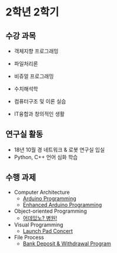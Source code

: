 # 2학년 2학기

## 수강 과목
- 객체지향 프로그래밍

- 파일처리론

- 비쥬얼 프로그래밍

- 수치해석학

- 컴퓨터구조 및 이론 실습

- IT융합과 창의적인 생활

## 연구실 활동

- 18년 10월 경 네트워크 & 로봇 연구실 입실
- Python, C++ 언어 심화 학습


## 수행 과제
- Computer Architecture
  - [Arduino Programming](https://github.com/yongjjang/Portfolio/tree/master/2rd%20year%202nd%20semester/Computer%20Architecture/Arduino%20Programming)
  - [Enhanced Arduino Programming](https://github.com/yongjjang/Portfolio/tree/master/2rd%20year%202nd%20semester/Computer%20Architecture/Enhanced%20Arduino%20Programming)
- Object-oriented Programming
  - [어데있노? 병원!](https://github.com/yongjjang/Portfolio/tree/master/2rd%20year%202nd%20semester/Object-Oriented%20Programming)
- Visual Programming
  - [Launch Pad Concert](https://github.com/yongjjang/Portfolio/tree/master/2rd%20year%202nd%20semester/Visual%20Programming)
- File Process
  - [Bank Deposit & Withdrawal Program](https://github.com/yongjjang/Portfolio/tree/master/2rd%20year%202nd%20semester/File%20Processing%20Theory)
